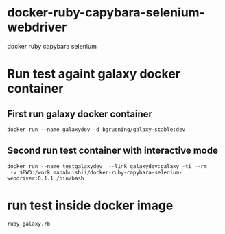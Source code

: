 # docker-ruby-capybara-selenium-webdriver
docker ruby capybara selenium

# Run test againt galaxy docker container

## First run galaxy docker container

```
docker run --name galaxydev -d bgruening/galaxy-stable:dev
```

## Second run test container with interactive mode

```
docker run --name testgalaxydev  --link galaxydev:galaxy -ti --rm
 -v $PWD:/work manabuishii/docker-ruby-capybara-selenium-webdriver:0.1.1 /bin/bash
```

# run test inside docker image

```
ruby galaxy.rb
```
